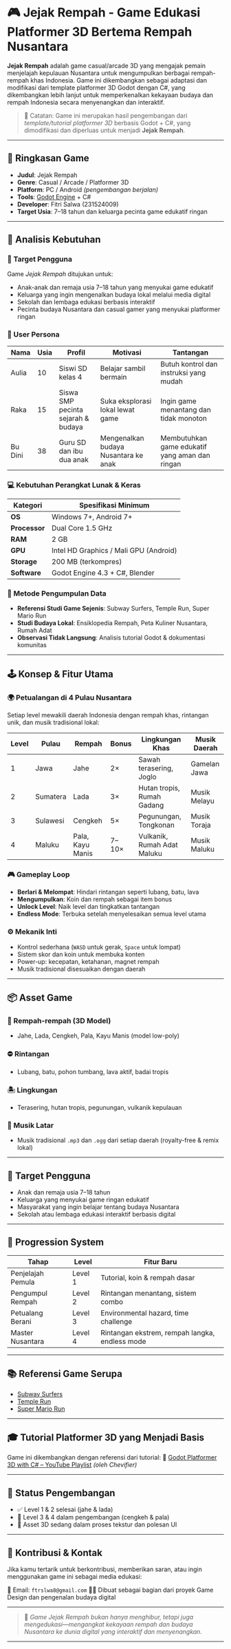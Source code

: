 # 🎮 Jejak Rempah - Game Edukasi Platformer 3D Bertema Rempah Nusantara

**Jejak Rempah** adalah game casual/arcade 3D yang mengajak pemain menjelajah kepulauan Nusantara untuk mengumpulkan berbagai rempah-rempah khas Indonesia. Game ini dikembangkan sebagai adaptasi dan modifikasi dari template platformer 3D Godot dengan C#, yang dikembangkan lebih lanjut untuk memperkenalkan kekayaan budaya dan rempah Indonesia secara menyenangkan dan interaktif.

> 🧭 Catatan: Game ini merupakan hasil pengembangan dari *template/tutorial platformer 3D* berbasis Godot + C#, yang dimodifikasi dan diperluas untuk menjadi **Jejak Rempah**.

---

## 📌 Ringkasan Game

* **Judul**: Jejak Rempah
* **Genre**: Casual / Arcade / Platformer 3D
* **Platform**: PC / Android *(pengembangan berjalan)*
* **Tools**: [Godot Engine](https://godotengine.org/) + C#
* **Developer**: Fitri Salwa (231524009)
* **Target Usia**: 7–18 tahun dan keluarga pecinta game edukatif ringan

---

## 🧠 Analisis Kebutuhan

### 🎯 Target Pengguna

Game *Jejak Rempah* ditujukan untuk:

* Anak-anak dan remaja usia 7–18 tahun yang menyukai game edukatif
* Keluarga yang ingin mengenalkan budaya lokal melalui media digital
* Sekolah dan lembaga edukasi berbasis interaktif
* Pecinta budaya Nusantara dan casual gamer yang menyukai platformer ringan

### 👥 User Persona

| Nama    | Usia | Profil                             | Motivasi                             | Tantangan                                      |
| ------- | ---- | ---------------------------------- | ------------------------------------ | ---------------------------------------------- |
| Aulia   | 10   | Siswi SD kelas 4                   | Belajar sambil bermain               | Butuh kontrol dan instruksi yang mudah         |
| Raka    | 15   | Siswa SMP pecinta sejarah & budaya | Suka eksplorasi lokal lewat game     | Ingin game menantang dan tidak monoton         |
| Bu Dini | 38   | Guru SD dan ibu dua anak           | Mengenalkan budaya Nusantara ke anak | Membutuhkan game edukatif yang aman dan ringan |

### 💻 Kebutuhan Perangkat Lunak & Keras

| Kategori      | Spesifikasi Minimum                      |
| ------------- | ---------------------------------------- |
| **OS**        | Windows 7+, Android 7+                   |
| **Processor** | Dual Core 1.5 GHz                        |
| **RAM**       | 2 GB                                     |
| **GPU**       | Intel HD Graphics / Mali GPU (Android)   |
| **Storage**   | 200 MB (terkompres)                      |
| **Software**  | Godot Engine 4.3 + C#, Blender           |

### 🧪 Metode Pengumpulan Data

* **Referensi Studi Game Sejenis**: Subway Surfers, Temple Run, Super Mario Run
* **Studi Budaya Lokal**: Ensiklopedia Rempah, Peta Kuliner Nusantara, Rumah Adat
* **Observasi Tidak Langsung**: Analisis tutorial Godot & dokumentasi komunitas


---

## 🕹️ Konsep & Fitur Utama

### 🌍 Petualangan di 4 Pulau Nusantara

Setiap level mewakili daerah Indonesia dengan rempah khas, rintangan unik, dan musik tradisional lokal:

| Level | Pulau    | Rempah           | Bonus | Lingkungan Khas             | Musik Daerah |
| ----- | -------- | ---------------- | ----- | --------------------------- | ------------ |
| 1     | Jawa     | Jahe             | 2×    | Sawah terasering, Joglo     | Gamelan Jawa |
| 2     | Sumatera | Lada             | 3×    | Hutan tropis, Rumah Gadang  | Musik Melayu |
| 3     | Sulawesi | Cengkeh          | 5×    | Pegunungan, Tongkonan       | Musik Toraja |
| 4     | Maluku   | Pala, Kayu Manis | 7–10× | Vulkanik, Rumah Adat Maluku | Musik Maluku |

### 🎮 Gameplay Loop

* **Berlari & Melompat**: Hindari rintangan seperti lubang, batu, lava
* **Mengumpulkan**: Koin dan rempah sebagai item bonus
* **Unlock Level**: Naik level dan tingkatkan tantangan
* **Endless Mode**: Terbuka setelah menyelesaikan semua level utama

### ⚙️ Mekanik Inti

* Kontrol sederhana (`WASD` untuk gerak, `Space` untuk lompat)
* Sistem skor dan koin untuk membuka konten
* Power-up: kecepatan, ketahanan, magnet rempah
* Musik tradisional disesuaikan dengan daerah

---

## 📦 Asset Game

### 🧂 Rempah-rempah (3D Model)

* Jahe, Lada, Cengkeh, Pala, Kayu Manis (model low-poly)

### ⛔ Rintangan

* Lubang, batu, pohon tumbang, lava aktif, badai tropis

### 🏝️ Lingkungan

* Terasering, hutan tropis, pegunungan, vulkanik kepulauan

### 🎵 Musik Latar

* Musik tradisional `.mp3` dan `.ogg` dari setiap daerah (royalty-free & remix lokal)

---

## 🎯 Target Pengguna

* Anak dan remaja usia 7–18 tahun
* Keluarga yang menyukai game ringan edukatif
* Masyarakat yang ingin belajar tentang budaya Nusantara
* Sekolah atau lembaga edukasi interaktif berbasis digital

---

## 🔁 Progression System

| Tahap             | Level   | Fitur Baru                                     |
| ----------------- | ------- | ---------------------------------------------- |
| Penjelajah Pemula | Level 1 | Tutorial, koin & rempah dasar                  |
| Pengumpul Rempah  | Level 2 | Rintangan menantang, sistem combo              |
| Petualang Berani  | Level 3 | Environmental hazard, time challenge           |
| Master Nusantara  | Level 4 | Rintangan ekstrem, rempah langka, endless mode |

---

## 📚 Referensi Game Serupa

* [Subway Surfers](https://play.google.com/store/apps/details?id=com.kiloo.subwaysurf)
* [Temple Run](https://play.google.com/store/apps/details?id=com.imangi.templerun)
* [Super Mario Run](https://play.google.com/store/apps/details?id=com.nintendo.zara)

---

## 🎓 Tutorial Platformer 3D yang Menjadi Basis

Game ini dikembangkan dengan referensi dari tutorial:
🎥 [Godot Platformer 3D with C# – YouTube Playlist](https://youtube.com/playlist?list=PLeCKjxofwyfje6fOCDomz_vpvxT1mU-Ak&si=SJHPmxcSBK3FXRmE) *(oleh Chevifier)*

---

## 🚧 Status Pengembangan

* ✅ Level 1 & 2 selesai (jahe & lada)
* 🚧 Level 3 & 4 dalam pengembangan (cengkeh & pala)
* 🎨 Asset 3D sedang dalam proses tekstur dan polesan UI

---

## 🙌 Kontribusi & Kontak

Jika kamu tertarik untuk berkontribusi, memberikan saran, atau ingin menggunakan game ini sebagai media edukasi:

📧 Email: `ftrslwa8@gmail.com`
👩‍🎓 Dibuat sebagai bagian dari proyek Game Design dan pengenalan budaya digital

---

> 🎯 *Game Jejak Rempah bukan hanya menghibur, tetapi juga mengedukasi—mengangkat kekayaan rempah dan budaya Nusantara ke dunia digital yang interaktif dan menyenangkan.*

---
